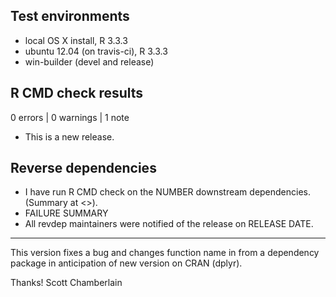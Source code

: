 ## Test environments

* local OS X install, R 3.3.3
* ubuntu 12.04 (on travis-ci), R 3.3.3
* win-builder (devel and release)

## R CMD check results

0 errors | 0 warnings | 1 note

* This is a new release.

## Reverse dependencies

* I have run R CMD check on the NUMBER downstream dependencies.
  (Summary at <>). 
* FAILURE SUMMARY
* All revdep maintainers were notified of the release on RELEASE DATE.

---

This version fixes a bug and changes function name in from a dependency 
package in anticipation of new version on CRAN (dplyr).


Thanks!
Scott Chamberlain
